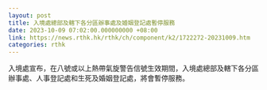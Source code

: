 ```yaml
---
layout: post
title: 入境處總部及轄下各分區辦事處及婚姻登記處暫停服務
date: 2023-10-09 07:02:00.000000000 +08:00
link: https://news.rthk.hk/rthk/ch/component/k2/1722272-20231009.htm
categories: rthk
---
```


入境處宣布，在八號或以上熱帶氣旋警告信號生效期間，入境處總部及轄下各分區辦事處、人事登記處和生死及婚姻登記處，將會暫停服務。
